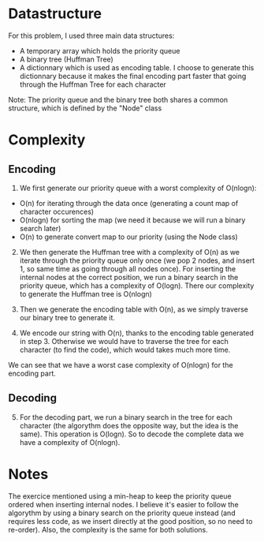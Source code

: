 # Datastructure

For this problem, I used three main data structures:
* A temporary array which holds the priority queue
* A binary tree (Huffman Tree)
* A dictionnary which is used as encoding table. I choose to generate this dictionnary because it makes the final encoding part faster that going through the Huffman Tree for each character

Note: The priority queue and the binary tree both shares a common structure, which is defined by the "Node" class

# Complexity

## Encoding
1. We first generate our priority queue with a worst complexity of O(nlogn):
* O(n) for iterating through the data once (generating a count map of character occurences)
* O(nlogn) for sorting the map (we need it because we will run a binary search later)
* O(n) to generate convert map to our priority (using the Node class)

2. We then generate the Huffman tree with a complexity of O(n) as we iterate through the priority queue only once (we pop 2 nodes, and insert 1, so same time as going through all nodes once). For inserting the internal nodes at the correct position, we run a binary search in the priority queue, which has a complexity of O(logn).
There our complexity to generate the Huffman tree is O(nlogn)

3. Then we generate the encoding table with O(n), as we simply traverse our binary tree to generate it.

4. We encode our string with O(n), thanks to the encoding table generated in step 3. Otherwise we would have to traverse the tree for each character (to find the code), which would takes much more time.

We can see that we have a worst case complexity of O(nlogn) for the encoding part.

## Decoding

5. For the decoding part, we run a binary search in the tree for each character (the algorythm does the opposite way, but the idea is the same). This operation is O(logn). So to decode the complete data we have a complexity of O(nlogn).

# Notes

The exercice mentioned using a min-heap to keep the priority queue ordered when inserting internal nodes. I believe it's easier to follow the algorythm by using a binary search on the priority queue instead (and requires less code, as we insert directly at the good position, so no need to re-order). Also, the complexity is the same for both solutions.